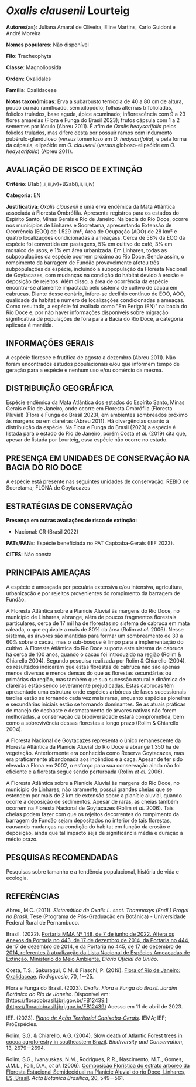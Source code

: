 # *Oxalis clausenii* Lourteig

**Autores(as)**: Juliana Amaral de Oliveira, Eline Martins, Karlo Guidoni e André Moreira

**Nomes populares**: Não disponível

**Filo**: Tracheophyta

**Classe**: Magnoliopsida

**Ordem**: Oxalidales

**Família**: Oxalidaceae

**Notas taxonômicas**: Erva a subarbusto terrícola de 40 a 80 cm de altura, pouco ou não ramificado, sem xilopódio; folhas alternas trifolioladas, folíolos trulados, base aguda, ápice acuminado; inflorescência com 9 a 23 flores amarelas (Flora e Funga do Brasil 2023); frutos cápsula com 1 a 2 sementes por lóculo (Abreu 2011). É afim de *Oxalis hedysarifolia* pelos folíolos trulados, mas difere desta por possuir ramos com indumento pubérulo-glanduloso (*versus* tomentoso em *O. hedysarifolia*), e pela forma da cápsula, elipsóide em *O.  clausenii* (*versus* globoso-elipsóide em *O. hedysarifolia*) (Abreu 2011).

## AVALIAÇÃO DE RISCO DE EXTINÇÃO

**Critério**: B1ab(i,ii,iii,iv)+B2ab(i,ii,iii,iv)

**Categoria**: EN

**Justificativa**: *Oxalis clausenii* é uma erva endêmica da Mata Atlântica associada à Floresta Ombrófila. Apresenta registros para os estados do Espírito Santo, Minas Gerais e Rio de Janeiro. Na bacia do Rio Doce, ocorre nos municípios de Linhares e Sooretama, apresentando Extensão de Ocorrência (EOO) de 1.529 km², Área de Ocupação (AOO) de 28 km² e quatro localizações condicionadas a ameaçass. Cerca de 58% da EOO da espécie foi convertida em pastagens, 5% em cultivo de café, 3% em mosaico de usos, e 1% em área urbanizada. Em Linhares, todas as subpopulações da espécie ocorrem próximo ao Rio Doce. Sendo assim, o rompimento da barragem de Fundão provavelmente afetou três subpopulações da espécie, incluindo a subpopulação da Floresta Nacional de Goytacazes, com mudanças na condição do habitat devido à erosão e deposição de rejeitos. Além disso, a área de ocorrência da espécie encontra-se altamente impactada pelo sistema de cultivo de cacau em
cabrucas. Diante desse cenário, infere-se declínio contínuo de EOO, AOO, qualidade de habitat e número de localizações condicionadas a ameaças. Como resultado, a espécie foi avaliada como "Em Perigo (EN)" na bacia do Rio Doce e, por não haver informações disponíveis sobre migração significativa de populações de fora para a Bacia do Rio Doce, a categoria aplicada é mantida.

## INFORMAÇÕES GERAIS

A espécie floresce e frutifica de agosto a dezembro (Abreu 2011). Não foram encontrados estudos populacionais e/ou que informem tempo de geração para a espécie e nenhum uso e/ou comércio da mesma.

## DISTRIBUIÇÃO GEOGRÁFICA

Espécie endêmica da Mata Atlântica dos estados do Espírito Santo, Minas Gerais e Rio de Janeiro, onde ocorre em Floresta Ombrófila (Floresta Pluvial) (Flora e Funga do Brasil 2023), em ambientes sombreados próximo às margens ou em clareiras (Abreu 2011). Há divergências quanto à distribuição da espécie. Na Flora e Funga do Brasil (2023) a espécie é listada para o estado do Rio de Janeiro, porém Costa *et al.* (2019) cita que, apesar de listada por Lourteig, essa espécie não ocorre no estado.

## PRESENÇA EM UNIDADES DE CONSERVAÇÃO NA BACIA DO RIO DOCE

A espécie está presente nas seguintes unidades de conservação: REBIO de Sooretama; FLONA de Goytacazes

## ESTRATÉGIAS DE CONSERVAÇÃO

**Presença em outras avaliações de risco de extinção:**

-   Nacional: CR (Brasil 2022)

**PATs/PANs**: Espécie beneficiada no PAT Capixaba-Gerais (IEF 2023).

**CITES**: Não consta

## PRINCIPAIS AMEAÇAS

A espécie é ameaçada por pecuária extensiva e/ou intensiva, agricultura, urbanização e por rejeitos provenientes do rompimento da barragem de Fundão.

A Floresta Atlântica sobre a Planície Aluvial às margens do Rio Doce, no município de Linhares, abrange, além de poucos fragmentos florestais particulares, cerca de 17 mil ha de florestas no sistema de cabruca em mata raleada, o que equivale a mais de 80% da área (Rolim *et al.* 2006). Nesse sistema, as árvores são mantidas para formar um sombreamento de 30 a 60% sobre o cacau, mas o sub-bosque é limpo para a implementação do cultivo. A Floresta Atlântica do Rio Doce suporta este sistema de cabruca há cerca de 100 anos, quando o cacau foi introduzido na região (Rolim & Chiarello 2004). Segundo pesquisa realizada por Rolim & Chiarello (2004), os resultados indicaram que estas florestas de cabruca não são apenas menos diversas e menos densas do que as florestas secundárias ou primárias da região, mas também que sua sucessão natural e dinâmica de clareiras estão sendo severamente prejudicadas. Estas cabrucas têm apresentado uma estrutura onde espécies arbóreas
de fases sucessionais tardias estão se tornando cada vez mais raras, enquanto espécies pioneiras e secundárias iniciais estão se tornando dominantes.  Se as atuais práticas de manejo de desbaste e desmatamento de árvores nativas não forem melhoradas, a conservação da biodiversidade estará comprometida, bem como a sobrevivência dessas florestas a longo prazo (Rolim & Chiarello 2004).

A Floresta Nacional de Goytacazes representa o único remanescente da Floresta Atlântica da Planície Aluvial do Rio Doce e abrange 1.350 ha de vegetação. Anteriormente era conhecida como Reserva Goytacazes, mas era praticamente abandonada aos incêndios e à caça. Apesar de ter sido elevada a Flona em 2002, o esforço para sua conservação ainda não foi eficiente e a floresta segue sendo perturbada (Rolim *et al.* 2006).

A Floresta Atlântica sobre a Planície Aluvial às margens do Rio Doce, no município de Linhares, não raramente, possui grandes cheias que se estendem por mais de 2 km de extensão sobre a planície aluvial, quando ocorre a deposição de sedimentos. Apesar de raras, as cheias também ocorrem na Floresta Nacional de Goytacazes (Rolim *et al.* 2006). Tais cheias podem fazer com que os rejeitos decorrentes do rompimento da barragem de Fundão sejam depositados no interior de tais florestas, causando mudanças na condição do habitat em função da erosão e deposição, ainda que tal impacto seja de significância média e duração a médio prazo.

## PESQUISAS RECOMENDADAS

Pesquisas sobre tamanho e a tendência populacional, história de vida e ecologia.

## REFERÊNCIAS

Abreu, M.C. (2011). *Sistemática de Oxalis L. sect. Thamnoxys (Endl.)  Progel no Brasil*. Tese (Programa de Pós-Graduação em Botânica) - Universidade Federal Rural de Pernambuco.

Brasil. (2022). [Portaria MMA Nº 148, de 7 de junho de 2022. Altera os Anexos da Portaria no 443, de 17 de dezembro de 2014, da Portaria no 444, de 17 de dezembro de 2014, e da Portaria no 445, de 17 de dezembro de 2014, referentes à atualização da Lista Nacional de Espécies Ameaçadas de Extinção. Ministério do Meio Ambiente.](https://in.gov.br/en/web/dou/-/portaria-mma-n-148-de-7-de-junho-de-2022-406272733) *Diário Oficial da União*.

Costa, T.S., Sakuragui, C.M. & Fiaschi, P. (2019). [Flora of Rio de Janeiro: Oxalidaceae](https://doi.org/10.1590/2175-7860201970043).  *Rodriguesia*, 70, 1--25.

Flora e Funga do Brasil. (2023). *Oxalis*. *Flora e Funga do Brasil.  Jardim Botânico do Rio de Janeiro*. Disponível em: [https://floradobrasil.jbrj.gov.br/FB12439.](https://floradobrasil.jbrj.gov.br/FB12439) Acesso em 11 de abril de 2023.

IEF. (2023). [*Plano de Ação Territorial Capixaba-Gerais*](http://www.ief.mg.gov.br/biodiversidade/-planodeacaoterritorialcapixabagerais).  IEMA; IEF; PróEspécies.

Rolim, S.G. & Chiarello, A.G. (2004). [Slow death of Atlantic Forest trees in cocoa agroforestry in southeastern Brazil](https://doi.org/10.1007/s10531-004-2142-5). *Biodiversity and Conservation*, 13, 2679--2694.

Rolim, S.G., Ivanauskas, N.M., Rodrigues, R.R., Nascimento, M.T., Gomes, J.M.L., Folli, D.A., *et al.* (2006). [Composição Florística do estrato arbóreo da Floresta Estacional Semidecidual na Planície Aluvial do rio Doce, Linhares, ES, Brasil](https://doi.org/10.1590/S0102-33062006000300005). *Acta Botanica Brasilica*, 20, 549--561.
